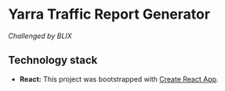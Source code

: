 # Yarra Traffic Report Generator
*Challenged by BLIX*

## Technology stack
- **React:** This project was bootstrapped with [Create React App](https://github.com/facebook/create-react-app).

